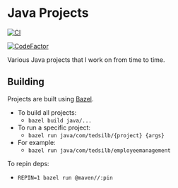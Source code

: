 # Java Projects

[![CI](https://github.com/tedsilb/JavaProjects/actions/workflows/main.yml/badge.svg)](https://github.com/tedsilb/JavaProjects/actions/workflows/main.yml)

[![CodeFactor](https://www.codefactor.io/repository/github/tedsilb/javaprojects/badge)](https://www.codefactor.io/repository/github/tedsilb/javaprojects)

Various Java projects that I work on from time to time.

## Building

Projects are built using [Bazel](https://bazel.build).

- To build all projects:
  - `bazel build java/...`
- To run a specific project:
  - `bazel run java/com/tedsilb/{project} {args}`
- For example:
  - `bazel run java/com/tedsilb/employeemanagement`

To repin deps:
  - `REPIN=1 bazel run @maven//:pin`
